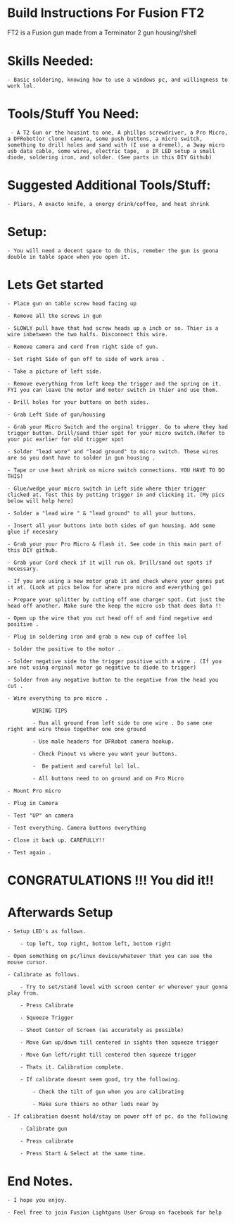# Build Instructions For Fusion FT2

FT2 is a Fusion gun made from a Terminator 2 gun housing//shell

# Skills Needed: 

    - Basic soldering, knowing how to use a windows pc, and willingness to work lol.

# Tools/Stuff You Need:

     - A T2 Gun or the housint to one, A phillps screwdriver, a Pro Micro, a DFRobot(or clone) camera, some push buttons, a micro switch, something to drill holes and sand with (I use a dremel), a 3way micro usb data cable, some wires, electric tape,  a IR LED setup a small diode, soldering iron, and solder. (See parts in this DIY Github)

# Suggested Additional Tools/Stuff:

    - Pliars, A exacto knife, a energy drink/coffee, and heat shrink
    
# Setup:

    - You will need a decent space to do this, remeber the gun is goona double in table space when you open it.
    

# Lets Get started

    - Place gun on table screw head facing up

    - Remove all the screws in gun

    - SLOWLY pull have that had screw heads up a inch or so. Thier is a wire inbetween the two halfs. Disconnect this wire.

    - Remove camera and cord from right side of gun. 

    - Set right Side of gun off to side of work area .
    
    - Take a picture of left side.
    
    - Remove everything from left keep the trigger and the spring on it. FYI you can leave the motor and motor switch in thier and use them.

    - Drill holes for your buttons on both sides. 

    - Grab Left Side of gun/housing 
    
    - Grab your Micro Switch and the orginal trigger. Go to where they had trigger button. Drill/sand thier spot for your micro switch.(Refer to your pic earlier for old trigger spot
    
    - Solder "lead wore" and "lead ground" to micro switch. These wires are so you dont have to solder in gun housing .
    
    - Tape or use heat shrink on micro switch connections. YOU HAVE TO DO THIS!

    - Glue/wedge your micro switch in Left side where thier trigger clicked at. Test this by putting trigger in and clicking it. (My pics below will help here)  
    
    - Solder a "lead wire " & "lead ground" to all your buttons. 
    
    - Insert all your buttons into both sides of gun housing. Add some glue if necesary

    - Grab your your Pro Micro & flash it. See code in this main part of this DIY github.
    
    - Grab your Cord check if it will run ok. Drill/sand out spots if necessary.
    
    - If you are using a new motor grab it and check where your gonns put it at. (Look at pics below for where pro micro and everything go)
    
    - Prepare your splitter by cutting off one charger spot. Cut just the head off another. Make sure the keep the micro usb that does data !!
    
    - Open up the wire that you cut head off of and find negative and positive .
    
    - Plug in soldering iron and grab a new cup of coffee lol
    
    - Solder the positive to the motor . 
    
    - Solder negative side to the trigger positive with a wire . (If you are not using orginal motor go negative to diode to trigger)
    
    - Solder from any negative button to the negative from the head you cut .
    
    - Wire everything to pro micro . 
    
            WIRING TIPS 
            
            - Run all ground from left side to one wire . Do same one right and wire those together one one ground 
            
            - Use male headers for DFRobot camera hookup.
            
            - Check Pinout vs where you want your buttons.
            
            -  Be patient and careful lol lol.
            
            - All buttons need to on ground and on Pro Micro
    
    - Mount Pro micro 
    
    - Plug in Camera
    
    - Test "UP" on camera 
    
    - Test everything. Camera buttons everything 
   
    - Close it back up. CAREFULLY!!
    
    - Test again . 

  # CONGRATULATIONS !!! You did it!!
    
  # Afterwards Setup
  
    - Setup LED's as follows. 
    
        - top left, top right, bottom left, bottom right
        
    - Open something on pc/linux device/whatever that you can see the mouse cursor.
    
    - Calibrate as follows. 
    
        - Try to set/stand level with screen center or wherever your gonna play from.
    
        - Press Calibrate
        
        - Squeeze Trigger
        
        - Shoot Center of Screen (as accurately as possible)
        
        - Move Gun up/down till centered in sights then squeeze trigger
        
        - Move Gun left/right till centered then squeeze trigger
        
        - Thats it. Calibration complete.
        
        - If calibrate doesnt seem good, try the following.
        
            - Check the tilt of gun when you are calibrating 
            
            - Make sure thiers no other leds near by
            
    - If calibration doesnt hold/stay on power off of pc. do the following 
    
        - Calibrate gun
        
        - Press calibrate 
        
        - Press Start & Select at the same time.
        
# End Notes.

    - I hope you enjoy. 
    
    - Feel free to join Fusion Lightguns User Group on facebook for help
    

